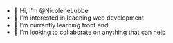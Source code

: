 - 👋 Hi, I’m @NicoleneLubbe
- 👀 I’m interested in leaening web development
- 🌱 I’m currently learning front end 
- 💞️ I’m looking to collaborate on anything that can help


<!---
NicoleneLubbe/NicoleneLubbe is a ✨ special ✨ repository because its `README.md` (this file) appears on your GitHub profile.
You can click the Preview link to take a look at your changes.
--->
